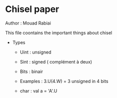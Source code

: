 # Chisel paper

Author : Mouad Rabiai

This file coontains the important things about chisel 

* Types

  * Uint : unsigned
  * Sint : signed ( complément à deux)
  * Bits : binair


  * Examples :     3.U(4.W) = 3 unsigned in 4 bits
  
  * char : val a = 'A'.U

  
